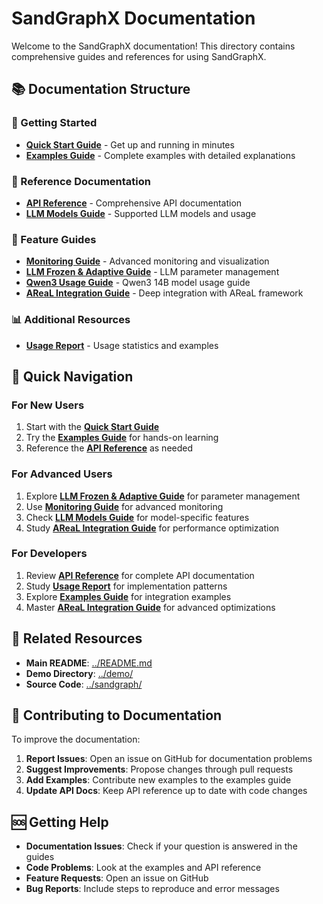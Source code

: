 # SandGraphX Documentation

Welcome to the SandGraphX documentation! This directory contains comprehensive guides and references for using SandGraphX.

## 📚 Documentation Structure

### 🚀 Getting Started
- **[Quick Start Guide](quick_start_guide.md)** - Get up and running in minutes
- **[Examples Guide](examples_guide.md)** - Complete examples with detailed explanations

### 📖 Reference Documentation
- **[API Reference](api_reference.md)** - Comprehensive API documentation
- **[LLM Models Guide](LLM_MODELS.md)** - Supported LLM models and usage

### 🔧 Feature Guides
- **[Monitoring Guide](monitoring_guide.md)** - Advanced monitoring and visualization
- **[LLM Frozen & Adaptive Guide](llm_frozen_adaptive_guide.md)** - LLM parameter management
- **[Qwen3 Usage Guide](qwen3_usage_guide.md)** - Qwen3 14B model usage guide
- **[AReaL Integration Guide](areal_integration_guide.md)** - Deep integration with AReaL framework

### 📊 Additional Resources
- **[Usage Report](usage_report.md)** - Usage statistics and examples

## 🎯 Quick Navigation

### For New Users
1. Start with the **[Quick Start Guide](quick_start_guide.md)**
2. Try the **[Examples Guide](examples_guide.md)** for hands-on learning
3. Reference the **[API Reference](api_reference.md)** as needed

### For Advanced Users
1. Explore **[LLM Frozen & Adaptive Guide](llm_frozen_adaptive_guide.md)** for parameter management
2. Use **[Monitoring Guide](monitoring_guide.md)** for advanced monitoring
3. Check **[LLM Models Guide](LLM_MODELS.md)** for model-specific features
4. Study **[AReaL Integration Guide](areal_integration_guide.md)** for performance optimization

### For Developers
1. Review **[API Reference](api_reference.md)** for complete API documentation
2. Study **[Usage Report](usage_report.md)** for implementation patterns
3. Explore **[Examples Guide](examples_guide.md)** for integration examples
4. Master **[AReaL Integration Guide](areal_integration_guide.md)** for advanced optimizations

## 🔗 Related Resources

- **Main README**: [../README.md](../README.md)
- **Demo Directory**: [../demo/](../demo/)
- **Source Code**: [../sandgraph/](../sandgraph/)

## 📝 Contributing to Documentation

To improve the documentation:

1. **Report Issues**: Open an issue on GitHub for documentation problems
2. **Suggest Improvements**: Propose changes through pull requests
3. **Add Examples**: Contribute new examples to the examples guide
4. **Update API Docs**: Keep API reference up to date with code changes

## 🆘 Getting Help

- **Documentation Issues**: Check if your question is answered in the guides
- **Code Problems**: Look at the examples and API reference
- **Feature Requests**: Open an issue on GitHub
- **Bug Reports**: Include steps to reproduce and error messages 